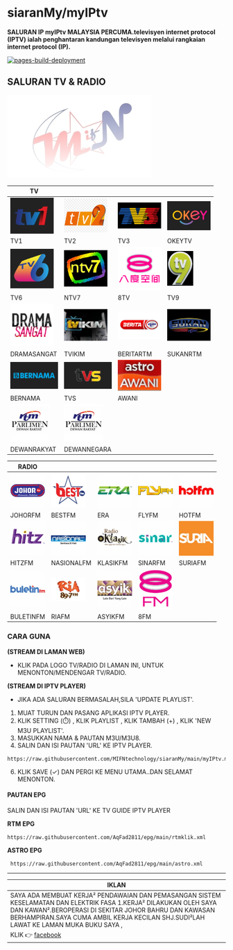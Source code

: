 
# siaranMy/myIPtv

<strong> SALURAN IP myIPtv MALAYSIA PERCUMA.televisyen internet protocol (IPTV) ialah penghantaran kandungan televisyen melalui rangkaian internet protocol (IP). </strong>

[![pages-build-deployment](https://github.com/MIFNtechnology/siaranMy/actions/workflows/pages/pages-build-deployment/badge.svg?branch=main)](https://github.com/MIFNtechnology/siaranMy/actions/workflows/pages/pages-build-deployment)

## SALURAN TV & RADIO

[![MIFN](https://github.com/MIFNtechnology/siaranMy/raw/main/logo_mifn.png)](siaranMy/preview.png)

|TV| | | |
|--|--|--|--|
| [<img src="https://github.com/MIFNtechnology/siaranMy/raw/main/logo/Tv1.png" alt="Tv1" width="100" />](https://mifntechnology.github.io/siaranMy/channels/Tv1/Tv1_index.html) | [<img src="https://github.com/MIFNtechnology/siaranMy/raw/main/logo/Tv2.png" alt="Tv2" width="100" />](https://mifntechnology.github.io/siaranMy/channels/Tv2/Tv2_index.html) | [<img src="https://github.com/MIFNtechnology/siaranMy/raw/main/logo/Tv3.png" alt="Tv3" width="100" />](https://mifntechnology.github.io/siaranMy/channels/Tv3/Tv3_index.html) | [<img src="https://github.com/MIFNtechnology/siaranMy/raw/main/logo/OkeyTv.png " alt="OkeyTv" width="100" />](https://mifntechnology.github.io/siaranMy/channels/TvOkey/TvOkey_index.html)|
|TV1|TV2|TV3|OKEYTV|
|[<img src="https://github.com/MIFNtechnology/siaranMy/raw/main/logo/Tv6.png" alt="Tv6" width="100" />](https://mifntechnology.github.io/siaranMy/channels/Tv6/Tv6_index.html)|[<img src="https://github.com/MIFNtechnology/siaranMy/raw/main/logo/DidikTv.png" alt="DidikTv" width="100" />](https://mifntechnology.github.io/siaranMy/channels/DidikTvKPM/Ntv7_index.html)|[<img src="https://github.com/MIFNtechnology/siaranMy/raw/main/logo/8tv.png" alt="8tv" width="100" />](https://mifntechnology.github.io/siaranMy/channels/8tv/8tv_index.html)|[<img src="https://github.com/MIFNtechnology/siaranMy/raw/main/logo/Tv9.png" alt="Tv9" width="60" />](https://mifntechnology.github.io/siaranMy/channels/Tv9/Tv9_index.html)|
|TV6|NTV7|8TV|TV9|
|[<img src="https://github.com/MIFNtechnology/siaranMy/raw/main/logo/DramaSangat.png" alt="DramaSangat" width="100" />](https://mifntechnology.github.io/siaranMy/channels/DramaSangat/index.html)|[<img src="https://github.com/MIFNtechnology/siaranMy/raw/main/logo/TvIkim.png" alt="TvIkim" width="100" />](https://mifntechnology.github.io/siaranMy/channels/TvIkim/TvIkim_index.html)|[<img src="https://github.com/MIFNtechnology/siaranMy/raw/main/logo/BeritaRtm.png " alt="BeritaRtm" width="100" />](https://mifntechnology.github.io/siaranMy/channels/BeritaRTM/BeritaRTM_index.html)|[<img src="https://github.com/MIFNtechnology/siaranMy/raw/main/logo/SukanRtm.png" alt="SukanRtm" width="100" />](https://mifntechnology.github.io/siaranMy/channels/SukanRTM/SukanRTM_index.html)|
|DRAMASANGAT|TVIKIM|BERITARTM|SUKANRTM|
|[<img src="https://github.com/MIFNtechnology/siaranMy/raw/main/logo/Bernama.png" alt="Bernama" width="110" />](https://mifntechnology.github.io/siaranMy/channels/Bernama/Bernama_index.html)|[<img src="https://github.com/MIFNtechnology/siaranMy/raw/main/logo/Tvs.jpg" alt="Tvs" width="110" />](https://mifntechnology.github.io/siaranMy/channels/Tvs/Tvs_index.html)|[<img src="https://github.com/MIFNtechnology/siaranMy/raw/main/logo/AstroAwani.png" alt="AstroAwani" width="100" />](https://mifntechnology.github.io/siaranMy/channels/AstroAwani/AstroAwani_index.html)|
|BERNAMA|TVS|AWANI||
|[<img src="https://github.com/MIFNtechnology/siaranMy/raw/main/logo/DewanRakyat.png" alt="DewanRakyat" width="90" />](https://mifntechnology.github.io/siaranMy/channels/DewanRakyat/DewanRakyat_index.html)|[<img src="https://github.com/MIFNtechnology/siaranMy/raw/main/logo/DewanRakyat.png" alt="DewanNegara" width="90" />](https://mifntechnology.github.io/siaranMy/channels/DewanNegara/DewanNegara_index.html)||
|DEWANRAKYAT|DEWANNEGARA||

|RADIO| | | | |
|--|--|--|--|--|
|[<img src="https://github.com/MIFNtechnology/siaranMy/raw/main/logo/JohorFm.png" alt="JohorFm" width="80" />](https://mifntechnology.github.io/siaranMy/radio/JohorFm/johor_index.html)|[<img src="https://github.com/MIFNtechnology/siaranMy/raw/main/logo/bestfm.png" alt="bestfm" width="80" />](https://mifntechnology.github.io/siaranMy/radio/BestFm/best_index.html)|[<img src="https://github.com/MIFNtechnology/siaranMy/raw/main/logo/Era.png" alt="Era" width="80" />](https://mifntechnology.github.io/siaranMy/radio/Era/era_index.html)|[<img src="https://github.com/MIFNtechnology/siaranMy/raw/main/logo/FlyFm.png" alt="FlyFm" width="80" />](https://mifntechnology.github.io/siaranMy/radio/FlyFm/fly_index.html)|[<img src="https://github.com/MIFNtechnology/siaranMy/raw/main/logo/HotFm.png" alt="HotFm" width="80" />](https://mifntechnology.github.io/siaranMy/radio/HotFm/hot_index.html)|
|JOHORFM|BESTFM|ERA|FLYFM|HOTFM|
|[<img src="https://github.com/MIFNtechnology/siaranMy/raw/main/logo/HitzFm.png" alt="HitzFm" width="80" />](https://mifntechnology.github.io/siaranMy/radio/HitzFm/hitz_index.html)|[<img src="https://github.com/MIFNtechnology/siaranMy/raw/main/logo/NasionalFm.png" alt="NasionalFm" width="80" />](https://mifntechnology.github.io/siaranMy/radio/NasionalFm/nasional_index.html)|[<img src="https://github.com/MIFNtechnology/siaranMy/raw/main/logo/RadioKlasik.png" alt="RadioKlasik" width="80" />](https://mifntechnology.github.io/siaranMy/radio/RadioKlasik/klasik_index.html)|[<img src="https://github.com/MIFNtechnology/siaranMy/raw/main/logo/SinarFm.png" alt="SinarFm" width="80" />](https://mifntechnology.github.io/siaranMy/radio/SinarFm/sinar_index.html)|[<img src="https://github.com/MIFNtechnology/siaranMy/raw/main/logo/Suria.png" alt="Suria" width="80" />](https://mifntechnology.github.io/siaranMy/radio/SuriaFm/suria_index.html)|
|HITZFM|NASIONALFM|KLASIKFM|SINARFM|SURIAFM|
|[<img src="https://github.com/MIFNtechnology/siaranMy/raw/main/logo/BuletinFm.png" alt="BuletinFm" width="80" />](https://mifntechnology.github.io/siaranMy/radio/BuletinFm/buletin_index.html)|[<img src="https://github.com/MIFNtechnology/siaranMy/raw/main/logo/RiaFm.png" alt="riafm" width="80" />](https://mifntechnology.github.io/siaranMy/radio/RiaFm/ria_index.html)|[<img src="https://github.com/MIFNtechnology/siaranMy/raw/main/logo/AsyikFm.png" alt="AsyikFm" width="80" />](https://mifntechnology.github.io/siaranMy/radio/AsyikFm/asyik_index.html)|[<img src="https://github.com/MIFNtechnology/siaranMy/raw/main/logo/8Fm.png" alt="IkimFm" width="80" />](https://mifntechnology.github.io/siaranMy/radio/8Fm/8_index.html)||
|BULETINFM|RIAFM|ASYIKFM|8FM||

### CARA GUNA

<strong> (STREAM DI LAMAN WEB) </strong>
* KLIK PADA LOGO TV/RADIO DI LAMAN INI, UNTUK MENONTON/MENDENGAR TV/RADIO.

<strong> (STREAM DI IPTV PLAYER) </strong>
* JIKA ADA SALURAN BERMASALAH,SILA 'UPDATE PLAYLIST'.
1. MUAT TURUN DAN PASANG APLIKASI IPTV PLAYER.
2. KLIK SETTING (⏱️) , KLIK PLAYLIST , KLIK TAMBAH (+) , KLIK 'NEW M3U PLAYLIST'.
3. MASUKKAN NAMA & PAUTAN M3U/M3U8.
4. SALIN DAN ISI PAUTAN 'URL' KE IPTV PLAYER.
~~~
https://raw.githubusercontent.com/MIFNtechnology/siaranMy/main/myIPtv.m3u8
~~~
6. KLIK SAVE (✓) DAN PERGI KE MENU UTAMA..DAN SELAMAT MENONTON.


#### PAUTAN EPG
SALIN DAN ISI PAUTAN 'URL' KE TV GUIDE IPTV PLAYER

<strong> RTM EPG </strong>
~~~
https://raw.githubusercontent.com/AqFad2811/epg/main/rtmklik.xml
~~~

<strong> ASTRO EPG </strong>
~~~
 https://raw.githubusercontent.com/AqFad2811/epg/main/astro.xml
~~~
------------

|IKLAN|
|--|
|SAYA ADA MEMBUAT KERJA² PENDAWAIAN DAN PEMASANGAN SISTEM KESELAMATAN DAN ELEKTRIK FASA 1.KERJA² DILAKUKAN OLEH SAYA DAN KAWAN².BEROPERASI DI SEKITAR JOHOR BAHRU DAN KAWASAN BERHAMPIRAN.SAYA CUMA AMBIL KERJA KECILAN SHJ.SUDI²LAH LAWAT KE LAMAN MUKA BUKU SAYA ,
KLIK 👉 [facebook](https://www.facebook.com/MIFNtechnology) |

